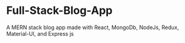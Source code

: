 # Full-Stack-Blog-App
A MERN stack blog app made with React, MongoDb, NodeJs, Redux, Material-UI, and Express js
